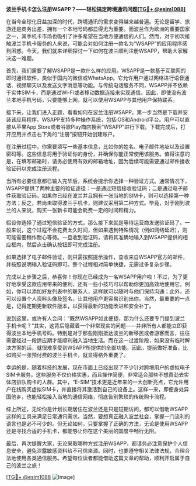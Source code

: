 **波兰手机卡怎么注册WSAPP？——轻松搞定跨境通讯问题[[TG💪+ @esim1088](https://t.me/s/esim1088)]**

在当今全球化日益加深的时代，跨境通讯的需求变得越来越普遍。无论是留学、旅游还是商务出差，拥有一个本地号码都显得尤为重要。而波兰作为欧洲的重要国家之一，其手机卡市场也吸引了许多希望在当地方便通信的人们。然而，对于初次接触波兰手机卡服务的人来说，可能会对如何注册一款名为“WSAPP”的应用程序感到困惑。今天，我们就来详细探讨一下如何在波兰顺利注册WSAPP，帮助大家解决这一难题。

首先，我们需要了解WSAPP是一款什么样的应用。WSAPP是一款基于互联网的即时通讯软件，类似于国内的微信或WhatsApp。它允许用户通过网络进行语音通话、视频聊天以及发送文字消息等功能。与传统电话服务不同，WSAPP并不依赖于实体SIM卡，而是通过Wi-Fi或者移动数据连接来实现通信。因此，即使没有波兰本地手机号码，只要能够上网，就可以使用WSAPP与其他用户保持联系。

接下来，让我们进入正题，看看如何在波兰注册WSAPP。第一步当然是下载并安装该应用程序。WSAPP支持多种操作系统，包括iOS和Android平台。用户可以直接从苹果App Store或者谷歌Play商店搜索“WSAPP”进行下载。下载完成后，打开应用并点击右下角的“注册”按钮开始创建账户。

在注册过程中，你需要填写一些基本信息，比如你的姓名、电子邮件地址以及设置密码等。这些信息将用于验证你的身份，并确保你能正常使用该服务。值得注意的是，在填写邮箱时，请务必使用有效的邮箱地址，因为后续可能需要通过邮件接收验证码以完成注册流程。

当所有必要信息都已输入完毕后，系统会提示你选择一种验证方式。通常情况下，WSAPP提供了两种主要的验证途径：一是通过短信接收验证码；二是通过电子邮件获取验证码。如果你已经在波兰并且拥有一张当地的SIM卡，则可以选择第一种方法；反之，若尚未取得波兰手机卡，则建议采用第二种方式。毕竟，对于刚到波兰的人来说，购买一张新卡可能会耗费一定的时间和精力。

假设你选择了通过短信验证的方式，那么接下来就是等待运营商发送验证码了。一般来说，这个过程不会花费太久时间，但如果遇到特殊情况（例如网络延迟），则可能需要稍作耐心等待。一旦收到验证码，请将其准确地输入到WSAPP提供的相应框内，然后点击确认按钮即可完成注册。

如果选择了电子邮件验证，则只需按照提示操作，查收来自WSAPP官方的邮件，并按照说明输入验证码即可。整个过程相对简单快捷，无需过多复杂步骤。

完成以上步骤之后，恭喜你！你现在已经成为一名WSAPP用户啦！不过，为了更好地享受这款应用带来的便利，还有一些小技巧可以帮助你更加高效地使用它。例如，你可以添加好友列表中的联系人，这样就可以随时与他们保持沟通；此外，还可以设置个人资料头像及签名，让其他用户更容易识别出你。当然，最重要的一点是，记得定期更新软件版本，以获得最新的功能改进和安全补丁。

说到这里，或许有人会问：“既然WSAPP如此便捷，那为什么还要专门提到波兰手机卡呢？”其实，这背后隐藏着一个非常现实的问题——并非所有人都能立即获得波兰本地手机号码。特别是对于那些刚刚抵达波兰的新移民或者游客而言，往往需要经过一段适应期才能顺利融入当地生活。而在这一过渡阶段，如果没有临时解决方案的话，就很难享受到WSAPP所提供的全部功能。因此，提前做好准备，比如购买一张预付费的波兰手机卡，就显得格外重要了。

幸运的是，随着科技的发展，现在市面上已经出现了不少针对跨境用户的虚拟电子SIM卡服务。这些服务不仅价格实惠，而且操作简便，非常适合那些不想费劲去实体店排队购卡的人群。其中，“E-SIM”技术更是近年来的一大创新亮点，它允许用户在线购买虚拟SIM卡，并直接将其激活到自己的设备上。这样一来，即便身处异国他乡，也能轻松接入当地的通信网络，彻底告别繁琐的传统购卡流程。

综上所述，无论你是计划长期居住在波兰还是只是短期访问，都可以借助WSAPP这样的工具来满足日常通讯需求。当然，要想真正融入波兰社会，掌握一门流利的语言也是必不可少的。但无论如何，只要掌握了正确的方法，无论是使用WSAPP还是寻找合适的手机卡，都能够让你在这个美丽的国度中畅行无阻。

最后，再次提醒大家，无论采取哪种方式注册WSAPP，都请务必注意保护个人信息安全，避免泄露敏感资料给不可信来源。同时，也要遵守相关法律法规，合理合法地使用各类通信服务。希望每位读者都能借助这篇文章的帮助，顺利开启属于自己的波兰之旅！

[[TG💪+ @esim1088](https://t.me/s/esim1088) ![Image](https://i.postimg.cc/4NQfJmqS/Snipaste-2025-05-13-00-14-12.png)]